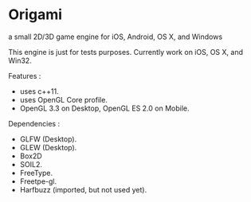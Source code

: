 # Origami
a small 2D/3D game engine for iOS, Android, OS X, and Windows

This engine is just for tests purposes.
Currently work on iOS, OS X, and Win32.

Features : 
  - uses c++11.
  - uses OpenGL Core profile.
  - OpenGL 3.3 on Desktop, OpenGL ES 2.0 on Mobile.
  
Dependencies :
 - GLFW (Desktop).
 - GLEW (Desktop).
 - Box2D
 - SOIL2.
 - FreeType.
 - Freetpe-gl.
 - Harfbuzz (imported, but not used yet).
 


